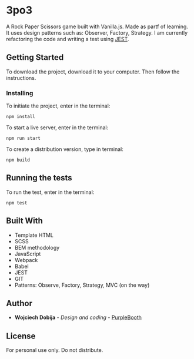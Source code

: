 # 3po3

A Rock Paper Scissors game built with Vanilla.js. Made as partf of learning. It uses design patterns such as: Observer, Factory, Strategy. I am currently refactoring the code and writing a test using [JEST](https://jestjs.io/).

## Getting Started

To download the project, download it to your computer. Then follow the instructions.

### Installing

To initiate the project, enter in the terminal:

```
npm install
```

To start a live server, enter in the terminal:

```
npm run start
```

To create a distribution version, type in terminal:

```
npm build
```

## Running the tests

To run the test, enter in the terminal:

```
npm test
```

## Built With

- Template HTML
- SCSS
- BEM methodology
- JavaScript
- Webpack
- Babel
- JEST
- GIT
- Patterns: Observe, Factory, Strategy, MVC (on the way)

## Author

- **Wojciech Dobija** - _Design and coding_ - [PurpleBooth](https://github.com/dobijaw)

## License

For personal use only. Do not distribute.
